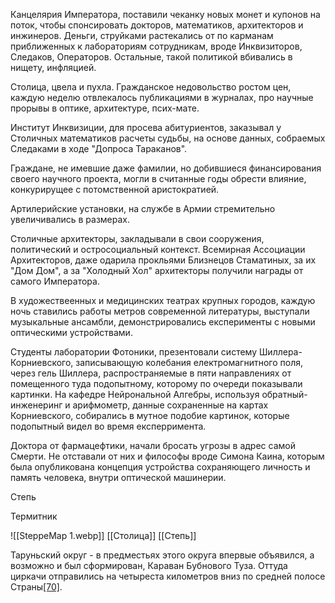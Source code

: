 
Канцелярия Императора, поставили чеканку новых монет и купонов на поток, чтобы спонсировать докторов, математиков, архитекторов и инжинеров. Деньги, струйками растекались от по карманам приближенных к лабораториям сотрудникам, вроде Инквизиторов, Следаков, Операторов. Остальные, такой политикой вбивались в нищету, инфляцией.

Столица, цвела и пухла. Гражданское недовольство ростом цен, каждую неделю отвлекалось публикациями в журналах, про научные прорывы в оптике, архитектуре, псих-мате. 

Институт Инквизиции, для просева абитуриентов, заказывал у Столичных математиков расчеты судьбы, на основе данных, собраемых Следаками в ходе "Допроса Тараканов".

Граждане, не имевшие даже фамилии, но добившиеся финансирования своего научного проекта, могли в считанные годы обрести влияние, конкурирущее с потомственной аристократией.

Артилерийские установки, на службе в Армии стремительно увеличивались в размерах.

Столичные архитекторы, закладывали в свои сооружения, политический и остросоциальный контекст. Всемирная Ассоциации Архитекторов, даже одарила прокльями Близнецов Стаматиных, за их "Дом Дом", а за "Холодный Хол" архитекторы получили награды от самого Императора.

В художествеенных и медицинских театрах крупных городов, каждую ночь ставились работы метров современной литературы, выступали музыкальные ансамбли, демонстрировались експерименты с новыми оптическими устройствами. 

Студенты лаборатории Фотоники, презентовали систему Шиллера-Корниевского, записывающую колебания електромагнитного поля, через гель Шиллера, распространяемые в пяти направлениях от помещенного туда подопытному, которому по очереди показывали картинки. На кафедре Нейрональной Алгебры, используя обратный-инженеринг и арифмометр, данные сохраненные на картах Корниевского, собирались в мутное подобие картинок, которые подопытный видел во время експерримента. 

Доктора от фармацефтики, начали бросать угрозы в адрес самой Смерти. Не отставали от них и философы вроде Симона Каина, которым была опубликована концепция устройства сохраняющего личность и память человека, внутри оптической машинерии.  

Степь 

Термитник


![[SteppeMap 1.webp]]
[[Столица]] [[Степь]]

Таруньский округ - в предместьях этого округа впервые объявился, а возможно и был сформирован, Караван Бубнового Туза. Оттуда циркачи отправились на четыреста километров вниз по средней полосе Страны[[70]](https://pathologic.fandom.com/ru/wiki/%D0%A1%D1%82%D1%80%D0%B0%D0%BD%D0%B0#cite_note-:3-70).




